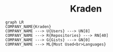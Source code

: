 <h1 align="center">Kraden</h1>

```mermaid
graph LR
COMPANY_NAME{Kraden}
COMPANY_NAME ---> U{Users} ---> UN[8]
COMPANY_NAME ---> R{Repositories} ---> RN[40]
COMPANY_NAME ---> G{Gists} ---> GN[0]
COMPANY_NAME ---> ML{Most Used<br>Languages}
```
